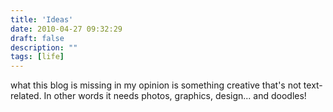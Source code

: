 ```yaml
---
title: 'Ideas'
date: 2010-04-27 09:32:29
draft: false
description: ""
tags: [life]
---
```


what this blog is missing in my opinion is something creative that's not text-related. In other words it needs photos, graphics, design... and doodles!